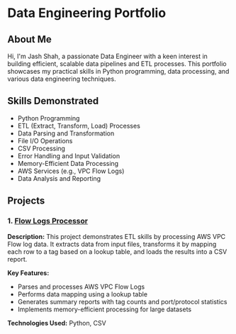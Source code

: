 # Data Engineering Portfolio

## About Me
Hi, I'm Jash Shah, a passionate Data Engineer with a keen interest in building efficient, scalable data pipelines and ETL processes. This portfolio showcases my practical skills in Python programming, data processing, and various data engineering techniques.

## Skills Demonstrated
- Python Programming
- ETL (Extract, Transform, Load) Processes
- Data Parsing and Transformation
- File I/O Operations
- CSV Processing
- Error Handling and Input Validation
- Memory-Efficient Data Processing
- AWS Services (e.g., VPC Flow Logs)
- Data Analysis and Reporting

## Projects

### 1. [Flow Logs Processor](./Flow-Logs-Processor)
**Description:** This project demonstrates ETL skills by processing AWS VPC Flow log data. It extracts data from input files, transforms it by mapping each row to a tag based on a lookup table, and loads the results into a CSV report.

**Key Features:**
- Parses and processes AWS VPC Flow Logs
- Performs data mapping using a lookup table
- Generates summary reports with tag counts and port/protocol statistics
- Implements memory-efficient processing for large datasets

**Technologies Used:** Python, CSV

